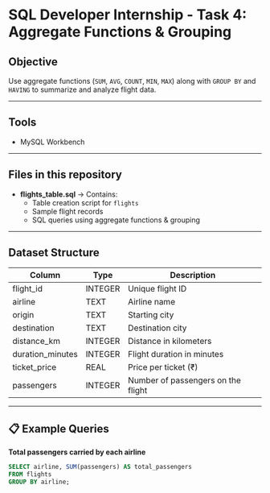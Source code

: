 # SQL Developer Internship - Task 4: Aggregate Functions & Grouping

## Objective
Use aggregate functions (`SUM`, `AVG`, `COUNT`, `MIN`, `MAX`) along with `GROUP BY` and `HAVING` to summarize and analyze flight data.

---

##  Tools
- MySQL Workbench

---

## Files in this repository
- **flights_table.sql** → Contains:
  - Table creation script for `flights`
  - Sample flight records
  - SQL queries using aggregate functions & grouping

---

## Dataset Structure

| Column            | Type    | Description |
|-------------------|---------|-------------|
| flight_id         | INTEGER | Unique flight ID |
| airline           | TEXT    | Airline name |
| origin            | TEXT    | Starting city |
| destination       | TEXT    | Destination city |
| distance_km       | INTEGER | Distance in kilometers |
| duration_minutes  | INTEGER | Flight duration in minutes |
| ticket_price      | REAL    | Price per ticket (₹) |
| passengers        | INTEGER | Number of passengers on the flight |

---

## 📋 Example Queries

 **Total passengers carried by each airline**
```sql
SELECT airline, SUM(passengers) AS total_passengers
FROM flights
GROUP BY airline;
